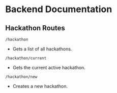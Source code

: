 # Backend Documentation
## Hackathon Routes
``/hackathon``
- Gets a list of all hackathons.

``/hackathon/current``
- Gets the current active hackathon.

``/hackathon/new``
- Creates a new hackathon.